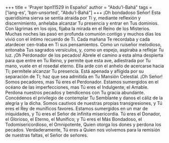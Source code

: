 +++
title = 'Prayer bpn11529 in Español'
author = "Abdu'l-Bahá"
tags = ['lang-es', 'bpn-unsorted', "Abdu'l-Bahá"]
+++
¡Oh bondadoso Señor! Esta queridísima sierva se sentía atraída por Ti y, mediante reflexión y discernimiento, anhelaba alcanzar Tu presencia y entrar en Tus dominios. Con lágrimas en los ojos, fijaba la mirada en el Reino de los Misterios. Muchas noches las pasó en profunda comunión contigo y muchos días los vivió con el íntimo recuerdo de Ti. Cada mañana Te recordaba y cada atardecer cen-traba en Ti sus pensamientos. Como un ruiseñor melodioso, entonaba Tus sagrados versículos, y, como un espejo, aspiraba a reflejar Tu luz. 
¡Oh Perdonador de los pecados! Ábrele el camino a esta alma despierta para que entre en Tu Reino, y permite que esta ave, adiestrada por Tu mano, vuele en el rosedal eterno. Ella arde con el anhelo de acercarse hacia Ti; permítele alcanzar Tu presencia. Está apenada y afligida por su separación de Ti; haz que sea admitida en Tu Mansión Celestial.
¡Oh Señor! Somos pecadores, mas Tú eres el Perdonador. Estamos sumergidos en el océano de las imperfecciones, mas Tú eres el Indulgente, el Amable. Perdona nuestros pecados y bendícenos con Tu gracia abundante. Concédenos el privilegio de contemplar Tu Semblante y danos el cáliz de la alegría y la dicha. Somos cautivos de nuestras propias transgresiones, y Tú eres el Rey de muníficos favores. Estamos sumergidos en un mar de iniquidades, y Tú eres el Señor de infinita misericordia. Tú eres el Donador, el Glorioso, el Eterno, el Munífico; y Tú eres el Más Bondadoso, el Todomisericordioso, el Omnipotente, Quien otorga los dones y perdona los pecados. Verdaderamente, Tú eres a Quien nos volvemos para la remisión de nuestras faltas, el Señor de señores.
